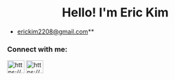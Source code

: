 <h1 align="center">Hello! I'm Eric Kim</h1>


- erickim2208@gmail.com**
<h3 align="left">Connect with me:</h3>
<p align="left">
<a href="https://www.linkedin.com/in/kim-ericc/" target="blank"><img align="center" src="https://raw.githubusercontent.com/rahuldkjain/github-profile-readme-generator/master/src/images/icons/Social/linked-in-alt.svg" alt="https://www.linkedin.com/in/kim-ericc/" height="30" width="40" /></a>
<a href="https://www.instagram.com/erxckim/" target="blank"><img align="center" src="https://raw.githubusercontent.com/rahuldkjain/github-profile-readme-generator/master/src/images/icons/Social/instagram.svg" alt="https://www.instagram.com/erxckim/" height="30" width="40" /></a> 


